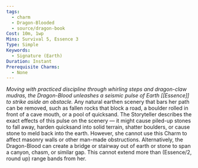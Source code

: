 ```yaml
---
tags:
  - charm
  - Dragon-Blooded
  - source/dragon-book
Cost: 10m, 1wp
Mins: Survival 5, Essence 3
Type: Simple
Keywords:
  - Signature (Earth)
Duration: Instant
Prerequisite Charms:
  - None
---
```

*Moving with practiced discipline through whirling steps and dragon-claw mudras, the Dragon-Blood unleashes a seismic pulse of Earth [[Essence]] to strike aside an obstacle.*
Any natural earthen scenery that bars her path can be removed, such as fallen rocks that block a road, a boulder rolled in front of a cave mouth, or a pool of quicksand. The Storyteller describes the exact effects of this pulse on the scenery — it might cause piled-up stones to fall away, harden quicksand into solid terrain, shatter boulders, or cause stone to meld back into the earth. However, she cannot use this Charm to affect masonry walls or other man-made obstructions. Alternatively, the Dragon-Blood can create a bridge or stairway out of earth or stone to span a canyon, chasm, or similar gap. This cannot extend more than (Essence/2, round up) range bands from her.